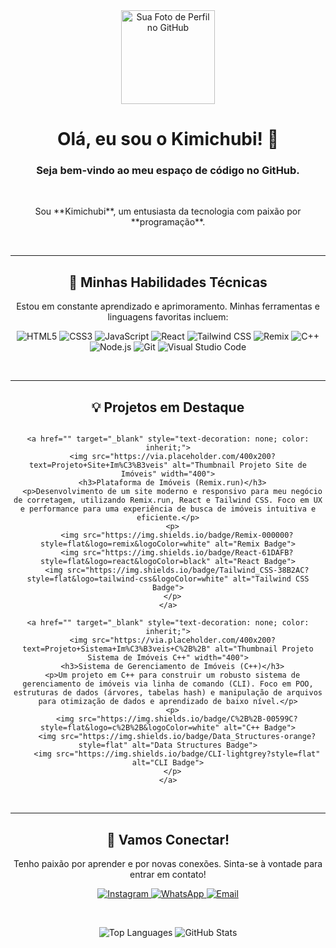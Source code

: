 <div align="center">
  <img src="https://avatars.githubusercontent.com/u/SEU_USUARIO_GITHUB?v=4" width="150px;" alt="Sua Foto de Perfil no GitHub">
  <br>
  <h1>Olá, eu sou o Kimichubi! 👋</h1>
  <h3>Seja bem-vindo ao meu espaço de código no GitHub.</h3>
  <br>
  <p>
    Sou **Kimichubi**, um entusiasta da tecnologia com paixão por **programação**.
  </p>
  <br>

  ---

  <h2>🚀 Minhas Habilidades Técnicas</h2>
  <p>Estou em constante aprendizado e aprimoramento. Minhas ferramentas e linguagens favoritas incluem:</p>
  <p>
    <img src="https://img.shields.io/badge/HTML5-E34F26?style=for-the-badge&logo=html5&logoColor=white" alt="HTML5">
    <img src="https://img.shields.io/badge/CSS3-1572B6?style=for-the-badge&logo=css3&logoColor=white" alt="CSS3">
    <img src="https://img.shields.io/badge/JavaScript-F7DF1E?style=for-the-badge&logo=javascript&logoColor=black" alt="JavaScript">
    <img src="https://img.shields.io/badge/React-20232A?style=for-the-badge&logo=react&logoColor=61DAFB" alt="React">
    <img src="https://img.shields.io/badge/Tailwind_CSS-38B2AC?style=for-the-badge&logo=tailwind-css&logoColor=white" alt="Tailwind CSS">
    <img src="https://img.shields.io/badge/Remix-000000?style=for-the-badge&logo=remix&logoColor=white" alt="Remix">
    <img src="https://img.shields.io/badge/C%2B%2B-00599C?style=for-the-badge&logo=c%2B%2B&logoColor=white" alt="C++">
    <img src="https://img.shields.io/badge/Node.js-43853D?style=for-the-badge&logo=node.js&logoColor=white" alt="Node.js">
    <img src="https://img.shields.io/badge/Git-F05032?style=for-the-badge&logo=git&logoColor=white" alt="Git">
    <img src="https://img.shields.io/badge/VS_Code-007ACC?style=for-the-badge&logo=visual-studio-code&logoColor=white" alt="Visual Studio Code">
  </p>
  <br>

  ---

  <h2>💡 Projetos em Destaque</h2>
  <div style="display: flex; flex-wrap: wrap; justify-content: center; gap: 20px;">
    
    <a href="" target="_blank" style="text-decoration: none; color: inherit;">
      <img src="https://via.placeholder.com/400x200?text=Projeto+Site+Im%C3%B3veis" alt="Thumbnail Projeto Site de Imóveis" width="400">
      <h3>Plataforma de Imóveis (Remix.run)</h3>
      <p>Desenvolvimento de um site moderno e responsivo para meu negócio de corretagem, utilizando Remix.run, React e Tailwind CSS. Foco em UX e performance para uma experiência de busca de imóveis intuitiva e eficiente.</p>
      <p>
        <img src="https://img.shields.io/badge/Remix-000000?style=flat&logo=remix&logoColor=white" alt="Remix Badge">
        <img src="https://img.shields.io/badge/React-61DAFB?style=flat&logo=react&logoColor=black" alt="React Badge">
        <img src="https://img.shields.io/badge/Tailwind_CSS-38B2AC?style=flat&logo=tailwind-css&logoColor=white" alt="Tailwind CSS Badge">
      </p>
    </a>

    <a href="" target="_blank" style="text-decoration: none; color: inherit;">
      <img src="https://via.placeholder.com/400x200?text=Projeto+Sistema+Im%C3%B3veis+C%2B%2B" alt="Thumbnail Projeto Sistema de Imóveis C++" width="400">
      <h3>Sistema de Gerenciamento de Imóveis (C++)</h3>
      <p>Um projeto em C++ para construir um robusto sistema de gerenciamento de imóveis via linha de comando (CLI). Foco em POO, estruturas de dados (árvores, tabelas hash) e manipulação de arquivos para otimização de dados e aprendizado de baixo nível.</p>
      <p>
        <img src="https://img.shields.io/badge/C%2B%2B-00599C?style=flat&logo=c%2B%2B&logoColor=white" alt="C++ Badge">
        <img src="https://img.shields.io/badge/Data_Structures-orange?style=flat" alt="Data Structures Badge">
        <img src="https://img.shields.io/badge/CLI-lightgrey?style=flat" alt="CLI Badge">
      </p>
    </a>

  </div>
  <br>

  ---

  <h2>🤝 Vamos Conectar!</h2>
  <p>Tenho paixão por aprender e por novas conexões. Sinta-se à vontade para entrar em contato!</p>
  <p>
    <a href="https://www.instagram.com/glfcorretor.com.br/" target="_blank">
      <img src="https://img.shields.io/badge/Instagram-E4405F?style=for-the-badge&logo=instagram&logoColor=white" alt="Instagram">
    </a>
    <a href="https://api.whatsapp.com/send?phone=SEU_NUMERO_WHATSAPP" target="_blank">
      <img src="https://img.shields.io/badge/WhatsApp-25D366?style=for-the-badge&logo=whatsapp&logoColor=white" alt="WhatsApp">
    </a>
    <a href="mailto:SEU_EMAIL@EXEMPLO.COM" target="_blank">
      <img src="https://img.shields.io/badge/Email-D14836?style=for-the-badge&logo=gmail&logoColor=white" alt="Email">
    </a>
    </p>
  <br>

  <p>
    <img src="https://github-readme-stats.vercel.app/api/top-langs/?username=SEU_USUARIO_GITHUB&layout=compact&hide_title=true&bg_color=0d1117&text_color=9f7aea&title_color=9f7aea&hide_border=true" alt="Top Languages">
    <img src="https://github-readme-stats.vercel.app/api?username=SEU_USUARIO_GITHUB&show_icons=true&theme=dark&hide_title=true&bg_color=0d1117&text_color=9f7aea&title_color=9f7aea&hide_border=true" alt="GitHub Stats">
  </p>
</div>
<!---
Kimichubi/Kimichubi is a ✨ special ✨ repository because its `README.md` (this file) appears on your GitHub profile.
You can click the Preview link to take a look at your changes.
--->
